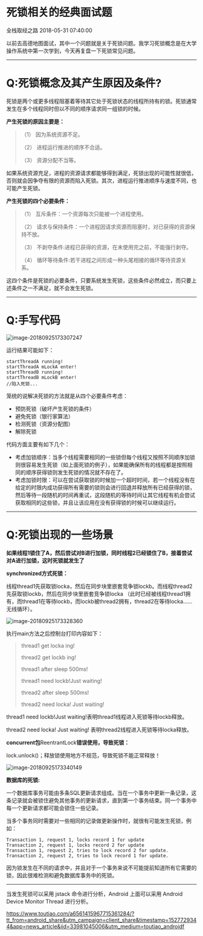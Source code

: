 # 死锁相关的经典面试题

全栈取经之路 2018-05-31 07:40:00

以前去高德地图面试，其中一个问题就是关于死锁问题。我学习死锁概念是在大学操作系统中第一次学到，今天再复盘一下死锁常见问题。

------

# **Q:死锁概念及其产生原因及条件?**

死锁是两个或更多线程阻塞着等待其它处于死锁状态的线程所持有的锁。死锁通常发生在多个线程同时但以不同的顺序请求同一组锁的时候。

**产生死锁的原因主要是：**

> （1） 因为系统资源不足。
>
> （2） 进程运行推进的顺序不合适。
>
> （3） 资源分配不当等。

如果系统资源充足，进程的资源请求都能够得到满足，死锁出现的可能性就很低，否则就会因争夺有限的资源而陷入死锁。其次，进程运行推进顺序与速度不同，也可能产生死锁。

**产生死锁的四个必要条件：**

> （1） 互斥条件：一个资源每次只能被一个进程使用。
>
> （2） 请求与保持条件：一个进程因请求资源而阻塞时，对已获得的资源保持不放。
>
> （3） 不剥夺条件:进程已获得的资源，在末使用完之前，不能强行剥夺。
>
> （4） 循环等待条件:若干进程之间形成一种头尾相接的循环等待资源关系。

这四个条件是死锁的必要条件，只要系统发生死锁，这些条件必然成立，而只要上述条件之一不满足，就不会发生死锁。

------

# **Q:手写代码**

![image-20180925173307247](image-201809251732/image-20180925173307247.png)



运行结果可能如下：

```
startThreadA running!
startThreadA mLockA enter!
startThreadB running!
startThreadB mLockB enter!
//陷入死锁...
```

笼统的说解决死锁的方法就是从四个必要条件考虑：

- 预防死锁（破坏产生死锁的条件）
- 避免死锁（银行家算法）
- 检测死锁（资源分配图）
- 解除死锁

代码方面主要有如下几个：

- 考虑加锁顺序：当多个线程需要相同的一些锁但每个线程又按照不同顺序加锁则很容易发生死锁（如上面死锁的例子），如果能确保所有的线程都是按照相同的顺序获得锁则发生死锁的情况就不存在了。
- 考虑加锁时限：可以在尝试获取锁的时候加一个超时时间，若一个线程没有在给定的时限内成功获得所有需要的锁则会进行回退并释放所有已经获得的锁，然后等待一段随机的时间再重试，这段随机的等待时间让其它线程有机会尝试获取相同的这些锁，并且让该应用在没有获得锁的时候可以继续运行。

------

# **Q:死锁出现的一些场景**

**如果线程1锁住了A，然后尝试对B进行加锁，同时线程2已经锁住了B，接着尝试对A进行加锁，这时死锁就发生了**

**synchronized方式死锁：**

线程thread1先获取锁locka，然后在同步块里嵌套竞争锁lockb。而线程thread2先获取锁lockb，然后在同步块里嵌套竞争锁locka （此时已经被线程thread1拥有，而thread1在等待lockb，而lockb被thread2拥有，thread2在等待locka……无线循环）。

![image-20180925173328360](image-201809251732/image-20180925173328360.png)



执行main方法之后控制台打印内容如下：

> thread1 get locka ing!
>
> thread2 get lockb ing!
>
> thread1 after sleep 500ms!
>
> thread1 need lockb!Just waiting!
>
> thread2 after sleep 500ms!
>
> thread2 need locka! Just waiting!

thread1 need lockb!Just waiting!表明thread1线程进入死锁等待lockb释放。

thread2 need locka! Just waiting! 表明thread2线程进入死锁等待locka释放。

**concurrent包**ReentrantLock**错误使用，导致死锁：**

lock.unlock()；释放锁使用地方不规范，导致死锁不能正常释放！

![image-20180925173340149](image-201809251732/image-20180925173340149.png)



**数据库的死锁:**

一个数据库事务可能由多条SQL更新请求组成。当在一个事务中更新一条记录，这条记录就会被锁住避免其他事务的更新请求，直到第一个事务结束。同一个事务中每一个更新请求都可能会锁住一些记录。

当多个事务同时需要对一些相同的记录做更新操作时，就很有可能发生死锁，例如：

```
Transaction 1, request 1, locks record 1 for update
Transaction 2, request 1, locks record 2 for update
Transaction 1, request 2, tries to lock record 2 for update.
Transaction 2, request 2, tries to lock record 1 for update.
```

因为锁发生在不同的请求中，并且对于一个事务来说不可能提前知道所有它需要的锁，因此很难检测和避免数据库事务中的死锁。

------

当发生死锁可以采用 jstack 命令进行分析，Android 上面可以采用 Android Device Monitor Thread 进行分析。



https://www.toutiao.com/a6561415967715361284/?tt_from=android_share&utm_campaign=client_share&timestamp=1527729344&app=news_article&iid=33981045006&utm_medium=toutiao_androidf